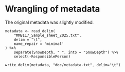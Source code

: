 # Wrangling of metadata

The original metadata was slightly modified. 

```{r}
metadata <- read_delim(
	"MMB117_Sample_sheet_2025.txt",
	delim = "\t",
	name_repair = 'minimal'
) %>%
	separate(SnowDepth, " ", into = "SnowDepth") %>%
	select(-ResponsiblePerson)

write_delim(metadata, "doc/metadata.txt", delim="\t")
```